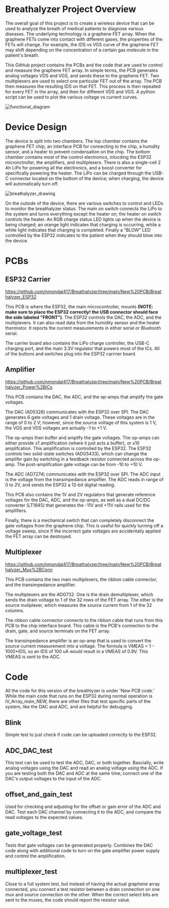 # Breathalyzer Project Overview

The overall goal of this project is to create a wireless device that can be used to analyze the breath of medical patients to diagnose various diseases. The underlying technology is a graphene FET array. When the graphene FETs come into contact with different gases, the properties of the FETs will change. For example, the IDS vs VGS curve of the graphene FET may shift depending on the concentration of a certain gas molecule in the patient's breath. 

This GitHub project contains the PCBs and the code that are used to control and measure the graphene FET array. In simple terms, the PCB generates analog voltages VDS and VGS, and sends these to the graphene FET. Two multiplexers are used to select one particular FET out of the array. The PCB then measures the resulting IDS on that FET. This process is then repeated for every FET in the array, and then for different VDS and VGS. A python script can be used to plot the various voltage vs current curves.

![functional_diagram](https://github.com/nmondal417/Breathalyzer/assets/59549888/d741f6c7-2868-4da5-ab92-3896cb13cb0b)

# Device Design

The device is split into two chambers. The top chamber contains the graphene FET chip, an interface PCB for connecting to the chip, a humdity sensor, and a heater to prevent condensation on the chip. The bottom chamber contains most of the control electronics, inlucding the ESP32 micronctroller, the amplifiers, and multiplexers. There is also a single-cell 2 Ah LiPo for powering all the electronics, and a boost converter for specifically powering the heater. The LiPo can be charged through the USB-C connector located on the bottom of the device; when charging, the device will automatically turn off. 

![breathalyzer_drawing](https://github.com/nmondal417/Breathalyzer/assets/59549888/a66174f2-f314-4a3d-9204-694ee9273c8a)

On the outside of the device, there are various switches to control and LEDs to monitor the breathalyzer status. The main on switch connects the LiPo to the system and turns everything except the heater on; the heater on switch controls the heater. An RGB charge status LED lights up when the device is being charged; an orange light indicates that charging is occurring, while a white light indicates that charging is completed. Finally a "BLOW" LED controlled by the ESP32 indicates to the patient when they should blow into the device.

# PCBs

## ESP32 Carrier

https://github.com/nmondal417/Breathalyzer/tree/main/New%20PCB/Breathalyzer_ESP32

This PCB is where the ESP32, the main microcontroller, mounts **(NOTE: make sure to place the ESP32 correctly! the USB connector should face the side labeled "FRONT")**. The ESP32 controls the DAC, the ADC, and the multiplexers. It can also read data from the humidity sensor and the heater thermistor. It reports the current measurements in either serial or Bluetooth serial. 

The carrier board also contains the LiPo charge controller, the USB-C charging port, and the main 3.3V regulator that powers most of the ICs. All of the buttons and switches plug into the ESP32 carrrier board.

## Amplifier

https://github.com/nmondal417/Breathalyzer/tree/main/New%20PCB/Breathalyzer_Power%2BICs

This PCB contains the DAC, the ADC, and the op-amps that amplify the gate voltages.

The DAC (AD5328) communicates with the ESP32 over SPI. The DAC generates 6 gate voltages and 1 drain voltage. These voltages are in the range of 0 to 2 V; however, since the source voltage of this system is 1 V, the VGS and VDS voltages are actually -1 to +1 V. 

The op-amps then buffer and amplify the gate voltages. The op-amps can either provide x1 amplification (where it just acts a buffer), or x10 amplifcation. This amplification is controlled by the ESP32. The ESP32 controls two solid-state switches (ADG5433), which can change the amplifer gain by switching in a feedback resistor connected across the op-amp. The post-amplifcation gate voltage can be from -10 to +10 V.

The ADC (AD7274) communicates with the ESP32 over SPI. The ADC input is the voltage from the transimpedance amplifier. The ADC reads in range of 0 to 2V, and sends the ESP32 a 12-bit digital reading. 

This PCB also contains the 1V and 2V regulators that generate reference voltages for the DAC, ADC, and the op-amps, as well as a dual DC/DC converter (LT1945) that generates the -11V and +11V rails used for the amplifiers.

Finally, there is a mechanical switch that can completely disconnect the gate voltages from the graphene chip. This is useful for quickly turning off a voltage sweep, since if the incorrect gate voltages are accidentally applied the FET array can be destroyed.

## Multiplexer

https://github.com/nmondal417/Breathalyzer/tree/main/New%20PCB/Breathalyzer_Mux%2BConn

This PCB contains the two main multiplexers, the ribbon cable connector, and the transimpedance amplifier. 

The multiplexers are the ADG732. One is the drain demultiplexer, which sends the drain voltage to 1 of the 32 rows of the FET array. The other is the source muliplexer, which measures the source current from 1 of the 32 columns. 

The ribbon cable connector connects to the ribbon cable that runs from this PCB to the chip interface board. This cable is the PCB's connection to the drain, gate, and source terminals on the FET array.

The transimpedance ampliifer is an op-amp that is used to convert the source current measurement into a voltage. The formula is VMEAS = 1 - 1000*IDS, so an IDS of 100 uA would result in a VMEAS of 0.9V. This VMEAS is sent to the ADC.

# Code

All the code for this version of the breathlyzer is under 'New PCB code.' While the main code that runs on the ESP32 during normal operation is IV_Array_main_NEW, there are other files that test specific parts of the system, like the DAC and ADC, and are helpful for debugging.

## Blink

Simple test to just check if code can be uploaded correctly to the ESP32.

## ADC_DAC_test

This test can be used to test the ADC, DAC, or both together. Bascially, write analog voltages using the DAC and read an analog voltage using the ADC. If you are testing both the DAC and ADC at the same time, connect one of the DAC's output voltages to the input of the ADC.

## offset_and_gain_test

Used for checking and adjusting for the offset or gain error of the ADC and DAC. Test each DAC channel by connecting it to the ADC, and compare the read voltages to the expected values.

## gate_voltage_test

Tests that gate voltages can be generated properly. Combines the DAC code along with additional code to turn on the gate amplifier power supply and control the amplification.

## multiplexer_test

Close to a full system test, but instead of having the actual graphene array connected, you connect a test resistor between a drain connection on one mux and source connection on the other. When the correct select bits are sent to the muxes, the code should report the resistor value. 



